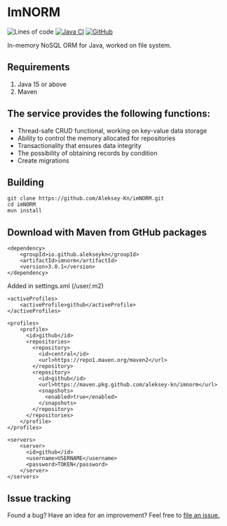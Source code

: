 # ImNORM
![Lines of code](https://img.shields.io/tokei/lines/github/Aleksey-Kn/imNORM)
[![Java CI](https://github.com/Aleksey-Kn/imNORM/actions/workflows/build.yml/badge.svg)](https://github.com/Aleksey-Kn/imNORM/actions/workflows/build.yml)
[![GitHub](https://img.shields.io/badge/license-MIT-green.svg)](https://github.com//Aleksey-Kn/imNORM/blob/master/LICENSE "MIT")

In-memory NoSQL ORM for Java, worked on file system. 

## Requirements
1. Java 15 or above
2. Maven

## The service provides the following functions:
- Thread-safe CRUD functional, working on key-value data storage
- Ability to control the memory allocated for repositories
- Transactionality that ensures data integrity
- The possibility of obtaining records by condition
- Create migrations

## Building
```
git clone https://github.com/Aleksey-Kn/imNORM.git
cd imNORM
mvn install
```

## Download with Maven from GtHub packages
```
<dependency>
    <groupId>io.github.alekseykn</groupId>
    <artifactId>imnorm</artifactId>
    <version>3.0.1</version>
</dependency>
```

Added in settings.xml (/user/.m2)
```
<activeProfiles>
    <activeProfile>github</activeProfile>
</activeProfiles>

<profiles>
    <profile>
      <id>github</id>
      <repositories>
        <repository>
          <id>central</id>
          <url>https://repo1.maven.org/maven2</url>
        </repository>
        <repository>
          <id>github</id>
          <url>https://maven.pkg.github.com/aleksey-kn/imnorm</url>
          <snapshots>
            <enabled>true</enabled>
          </snapshots>
        </repository>
      </repositories>
    </profile>
</profiles>

<servers>
    <server>
      <id>github</id>
      <username>USERNAME</username>
      <password>TOKEN</password>
    </server>
</servers>
```

## Issue tracking
Found a bug? Have an idea for an improvement? Feel free to [file an issue.](https://github.com/Aleksey-Kn/imNORM/issues)
